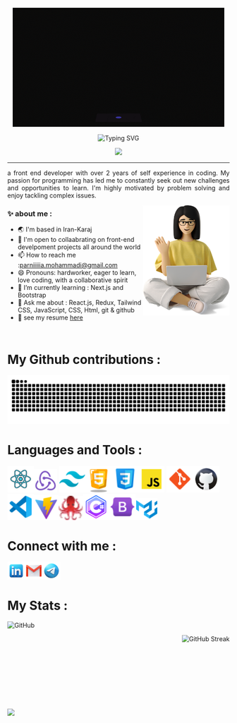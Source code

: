 <p align=center><img src="./src/glass.gif"/></p>
<p align="center"><img src="https://readme-typing-svg.demolab.com?font=Protest+Riot&size=30&duration=6000&pause=1000&color=F77A1F&random=false&width=435&lines=Hello%2C+I'm+Parnia+Mohammadi;Welcome+to+my+Github+profile" alt="Typing SVG" /></p>
<p align="center">
  <img src="https://visitcount.itsvg.in/api?id=Parnia-mohammadi&label=Profile%20Views&color=2&icon=5&pretty=false" />
</p>
<hr/>
<p style="text-align:justify;">a front end developer with over 2 years of self experience in coding. My passion for programming has led me to constantly seek out new challenges and opportunities to learn. I'm highly motivated by problem solving and enjoy tackling complex issues.</p>
<p><img align="right" src="./src/sitter.png" height="250" /></p>
<h3>✨ about me :</h3>
<ul>
  <li> 🌏 I'm based in Iran-Karaj</li>
  <li> 🤝 I'm open to collaabrating on front-end develpoment projects all around the world</li>
  <li> 📫 How to reach me :<a href="mailto:parniiiiia.mohammadi@gmail.com">parniiiiia.mohammadi@gmail.com</a></li>
  <li> 😄 Pronouns: hardworker, eager to learn, love coding, with a collaborative spirit</li>
  <li> 🌱 I’m currently learning : Next.js and Bootstrap</li>
  <li>  💬 Ask me about : React.js, Redux, Tailwind CSS, JavaScript, CSS, Html, git & github</li>
  <li> 💬 see my resume <a href="https://mstorage2.jobinjacdn.com/records/files/uploads/documents/6fd0b27d-7e9a-45bb-a2b4-41843bf59bcf.pdf?requester=352e3233372e352e313238&resource=753a32323033343630&from=63765f7472616e73&X-Amz-Content-Sha256=e3b0c44298fc1c149afbf4c8996fb92427ae41e4649b934ca495991b7852b855&X-Amz-Algorithm=AWS4-HMAC-SHA256&X-Amz-Credential=oetSom924MQvtCRu9N6vvQ4bt8cG9HSpRnxWU756SyWy5NVt6nTpmfA9aV2b%2F20240414%2F%2Fs3%2Faws4_request&X-Amz-Date=20240414T122425Z&X-Amz-SignedHeaders=host&X-Amz-Expires=1800&X-Amz-Signature=35baf8737a5f22aa8889aa43b004febeb6b93accaf8c0059f2a656a6c1e6da6b">here</a></li>
</ul>
<br/>
<h1>My Github contributions :</h1>
<picture>
  <source media="(prefers-color-scheme: dark)" srcset="https://raw.githubusercontent.com/Parnia-mohammadi/Parnia-mohammadi/output/github-contribution-grid-snake-dark.svg">
  <source media="(prefers-color-scheme: light)" srcset="https://raw.githubusercontent.com/parnia-mohammadi/Parnia-mohammadi/output/github-contribution-grid-snake.svg">
  <img alt="github contribution grid snake animation" src="https://raw.githubusercontent.com/Parnia-mohammadi/Parnia-mohammadi/output/github-contribution-grid-snake.svg">
</picture>
<h1>Languages and Tools :</h1>
<p><img src="./src/react-jspng.png" width="60"/><img src="./src/redux-48.png" width="53"/> <img src="./src/tailwind.png" width="60"/><img src="./src/html.png" width="60"/><img src="./src/css.png" width="60"/><img src="./src/javascriptb.png" width="60"/>
<img src="./src/git.png" width="60"/><img src="./src/github.png" width="60"/><img src="./src/vscode.png" width="60"/><img src="./src/vite-logo.png" width="56"/><img src="./src/logos--testing-library.svg" width="55"/><img src="./src/c sharp.png" width="60"/><img src="./src/bootstrap.png" width="60"/><img src="./src/MUI.png" width="50"/></p>
<h1>Connect with me :</h1>
<p>
  <a href="https://www.linkedin.com/in/parnia-mohammadi-1a7552227"><img src="./src/linkedin.png" width="40"/></a><a href="mailto:parniiiiia.mohammadi@gmail.com"><img src="./src/gmail.png" width="40"/></a><a href="https://t.me/Parnia_mohammadi"><img src="./src/telegram.png" width="40"/></a></p>
<h1>My Stats :</h1>
<p><img src="https://github-readme-stats.vercel.app/api?username=Parnia-mohammadi&show_icons=true&theme=highcontrast" alt="GitHub"/></p>
<p><img align="right" src="https://streak-stats.demolab.com?user=Parnia-mohammadi&theme=yellowdark" alt="GitHub Streak" /></p>
<br/>
<br/>
<br/>
<br/>
<br/>
<br/>
<br/>
<br/>
<br/>
<p><img align="left" src="https://github-readme-stats.vercel.app/api/top-langs/?username=Parnia-mohammadi&layout=compact&theme=highcontrast"/></p>
<!--
**Parnia-mohammadi/Parnia-mohammadi** is a ✨ _special_ ✨ repository because its `README.md` (this file) appears on your GitHub profile.

Here are some ideas to get you started:

- 🔭 I’m currently working on ...
- 🌱 I’m currently learning ...
- 👯 I’m looking to collaborate on ...
- 🤔 I’m looking for help with ...
- 💬 Ask me about ...
- 📫 How to reach me: ...
- 😄 Pronouns: ...
- ⚡ Fun fact: ...
-->
